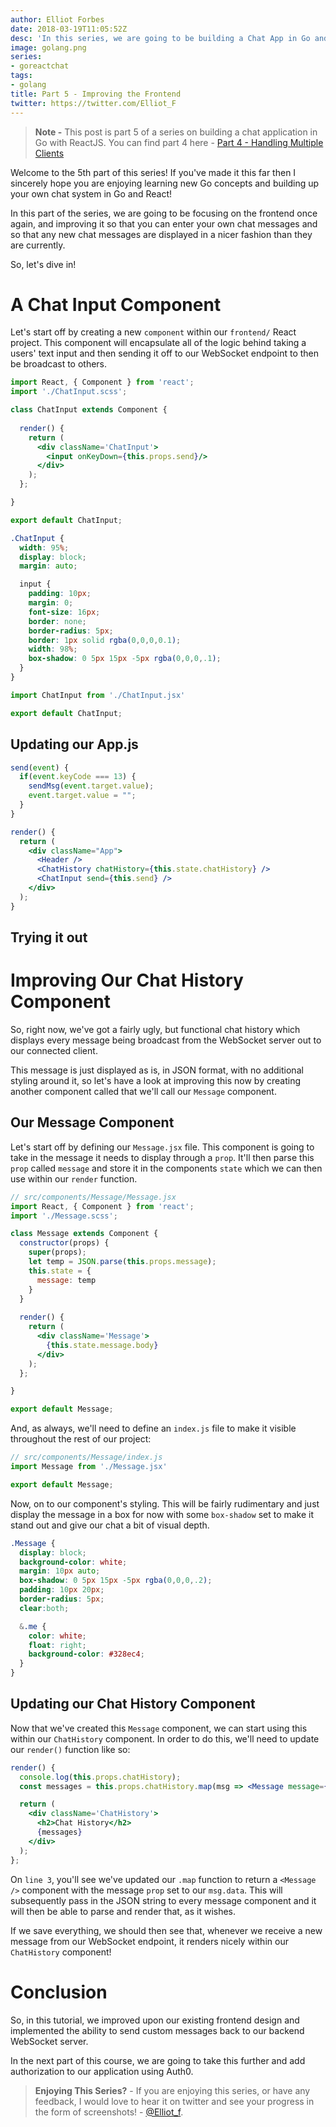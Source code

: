```yaml
---
author: Elliot Forbes
date: 2018-03-19T11:05:52Z
desc: 'In this series, we are going to be building a Chat App in Go and ReactJS'
image: golang.png
series:
- goreactchat
tags:
- golang
title: Part 5 - Improving the Frontend
twitter: https://twitter.com/Elliot_F
---
```


> **Note -** This post is part 5 of a series on building a chat application in Go with ReactJS. You can find part 4 here - [Part 4 - Handling Multiple Clients](/projects/chat-system-in-go-and-react/part-4-handling-multiple-clients/)

Welcome to the 5th part of this series! If you've made it this far then I sincerely hope you are enjoying learning new Go concepts and building up your own chat system in Go and React!

In this part of the series, we are going to be focusing on the frontend once again, and improving it so that you can enter your own chat messages and so that any new chat messages are displayed in a nicer fashion than they are currently.

So, let's dive in!

# A Chat Input Component

Let's start off by creating a new `component` within our `frontend/` React project. This component will encapsulate all of the logic behind taking a users' text input and then sending it off to our WebSocket endpoint to then be broadcast to others.

```jsx
import React, { Component } from 'react';
import './ChatInput.scss';

class ChatInput extends Component {
  
  render() {
    return (
      <div className='ChatInput'>
        <input onKeyDown={this.props.send}/>
      </div>
    );
  };

}

export default ChatInput;
```

```css
.ChatInput {
  width: 95%;
  display: block;
  margin: auto;

  input {
    padding: 10px;
    margin: 0;
    font-size: 16px;
    border: none;
    border-radius: 5px;
    border: 1px solid rgba(0,0,0,0.1);
    width: 98%;
    box-shadow: 0 5px 15px -5px rgba(0,0,0,.1);
  }
}
```

```js
import ChatInput from './ChatInput.jsx'

export default ChatInput;
```

## Updating our App.js

```js
send(event) {
  if(event.keyCode === 13) {
    sendMsg(event.target.value);
    event.target.value = "";
  }
}
```

```jsx
render() {
  return (
    <div className="App">
      <Header />
      <ChatHistory chatHistory={this.state.chatHistory} />
      <ChatInput send={this.send} />
    </div>
  );
}
```

## Trying it out

# Improving Our Chat History Component

So, right now, we've got a fairly ugly, but functional chat history which displays every message being broadcast from the WebSocket server out to our connected client.

This message is just displayed as is, in JSON format, with no additional styling around it, so let's have a look at improving this now by creating another component called that we'll call our `Message` component.

## Our Message Component

Let's start off by defining our `Message.jsx` file. This component is going to take in the message it needs to display through a `prop`. It'll then parse this `prop` called `message` and store it in the components `state` which we can then use within our `render` function.

```jsx
// src/components/Message/Message.jsx
import React, { Component } from 'react';
import './Message.scss';

class Message extends Component {
  constructor(props) {
    super(props);
    let temp = JSON.parse(this.props.message);
    this.state = {
      message: temp
    }
  }
  
  render() {
    return (
      <div className='Message'>
        {this.state.message.body}
      </div>
    );
  };

}

export default Message;
```

And, as always, we'll need to define an `index.js` file to make it visible throughout the rest of our project:

```js
// src/components/Message/index.js
import Message from './Message.jsx'

export default Message;
```

Now, on to our component's styling. This will be fairly rudimentary and just display the message in a box for now with some `box-shadow` set to make it stand out and give our chat a bit of visual depth.

```css
.Message {
  display: block;
  background-color: white;
  margin: 10px auto;
  box-shadow: 0 5px 15px -5px rgba(0,0,0,.2);
  padding: 10px 20px;
  border-radius: 5px;
  clear:both;

  &.me {
    color: white;
    float: right;
    background-color: #328ec4;
  }
}
```

## Updating our Chat History Component

Now that we've created this `Message` component, we can start using this within our `ChatHistory` component. In order to do this, we'll need to update our `render()` function like so:

```jsx
render() {
  console.log(this.props.chatHistory);
  const messages = this.props.chatHistory.map(msg => <Message message={msg.data} />);

  return (
    <div className='ChatHistory'>
      <h2>Chat History</h2>
      {messages}
    </div>
  );
};
```

On `line 3`, you'll see we've updated our `.map` function to return a `<Message />` component with the message `prop` set to our `msg.data`. This will subsequently pass in the JSON string to every message component and it will then be able to parse and render that, as it wishes.

If we save everything, we should then see that, whenever we receive a new message from our WebSocket endpoint, it renders nicely within our `ChatHistory` component!

# Conclusion

So, in this tutorial, we improved upon our existing frontend design and implemented the ability to send custom messages back to our backend WebSocket server. 

In the next part of this course, we are going to take this further and add authorization to our application using Auth0.

> **Enjoying This Series?** - If you are enjoying this series, or have any feedback, I would love to hear it on twitter and see your progress in the form of screenshots! - [@Elliot_f](https://twitter.com/elliot_f). 